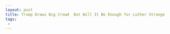```yaml
---
layout: post
title: Trump Draws Big Crowd  But Will It Be Enough for Luther Strange
tags:
 -
---
```


